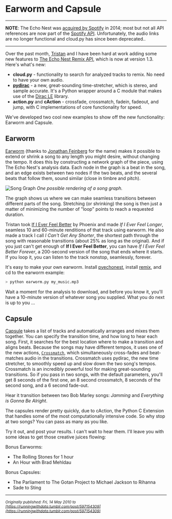 # Earworm and Capsule

---

**NOTE**: The Echo Nest was [acquired by Spotify](https://techcrunch.com/2014/03/07/spotify-echo-nest-100m/) in 2014; most but not all API references are now part of the [Spotify API](https://developer.spotify.com/documentation/web-api/reference/#endpoint-get-audio-analysis). Unfortunately, the audio links are no longer functional and cloud.py has since been deprecated..

---

Over the past month, [Tristan](http://web.media.mit.edu/~tristan/) and I have been hard at work adding some new features to [The Echo Nest Remix API](https://echonest.github.io/remix/index.html), which is now at version 1.3. Here's what's new:

* **cloud.py** - functionality to search for analyzed tracks to remix. No need to have your own audio.
* **[pydirac](https://github.com/echonest/remix/tree/master/external/pydirac225)** - a new, great-sounding time-stretcher, which is stereo, and sample accurate. It's a Python wrapper around a C module that makes use of the [Dirac LE](https://web.archive.org/web/20091217100027/http://www.dspdimension.com/technology-licensing/dirac2/) library.
* **action.py** and **cAction** - crossfade, crossmatch, fadein, fadeout, and jump, with C implementations of core functionality for speed.  

We've developed two cool new examples to show off the new functionality: Earworm and Capsule.

## Earworm

[Earworm](https://github.com/echonest/remix/tree/master/examples/earworm) (thanks to [Jonathan Feinberg](http://mrfeinberg.com/) for the name) makes it possible to extend or shrink a song to any length you might desire, without changing the tempo. It does this by constructing a network graph of the piece, using The Echo Nest's analysis data. Each node in the graph is a beat in the song, and an edge exists between two nodes if the two beats, and the several beats that follow them, sound similar (close in timbre and pitch).
   
![Song Graph](https://user-images.githubusercontent.com/150536/128895903-69b6554d-b5b4-4420-97ae-b9d53f04fe88.png)
*One possible rendering of a song graph.*

The graph shows us where we can make seamless transitions between different parts of the song. Stretching (or shrinking) the song is then just a matter of minimizing the number of "loop" points to reach a requested duration.
   
Tristan took [If I Ever Feel Better](https://open.spotify.com/track/3AA8xNhDC0MpqwkGX3EP5V) by Phoenix and made *If I Ever Feel Longer*, seamless 10 and 60-minute renditions of that track using earworm. He also made a track I call *I Can't Get Any Shorter*, the shortest path through the song with reasonable transitions (about 25% as long as the original). And if you just can't get enough of **If I Ever Feel Better**, you can have *If I Ever Feel Better Forever*, a 200-second version of the song that ends where it starts. If you loop it, you can listen to the track nonstop, seamlessly, forever.
   
It's easy to make your own earworm. Install [pyechonest](https://github.com/echonest/pyechonest), install [remix](https://github.com/echonest/remix), and cd to the earworm example:
   

```python
> python earworm.py my_music.mp3
```

Wait a moment for the analysis to download, and before you know it, you'll have a 10-minute version of whatever song you supplied. What you do next is up to you &hellip;


## Capsule

[Capsule](https://github.com/echonest/remix-examples/tree/master/capsule) takes a list of tracks and automatically arranges and mixes them together. You can specify the transition time, and how long to hear each song. First, it searches for the best location where to make a transition and aligns beats. Because the songs may have different tempos, it uses one of the new actions, [`Crossmatch`](https://github.com/echonest/remix/blob/master/src/echonest/remix/action.py#L219), which simultaneously cross-fades and beat-matches audio in the transitions. Crossmatch uses pydirac, the new time stretcher, to smoothly speed up and slow down the two song's tempos. Crossmatch is an incredibly powerful tool for making great-sounding transitions.  So if you pass in two songs, with the default parameters, you'll get 8 seconds of the first one, an 8 second crossmatch, 8 seconds of the second song, and a 6 second fade-out. 

Hear it transition between two Bob Marley songs: *Jamming* and *Everything is Gonna Be Alright*.

The capsules render pretty quickly, due to cAction, the Python C Extension that handles some of the most computationally intensive code. So why stop at two songs? You can pass as many as you like. 

Try it out, and post your results. I can't wait to hear them. I'll leave you with some ideas to get those creative juices flowing:

Bonus Earworms: 
* The Rolling Stones for 1 hour
* An Hour with Brad Mehldau

Bonus Capsules:
* The Parliament to The Gotan Project to Michael Jackson to Rihanna
* Sade to Sting

---
*<sub>Originally published: Fri, 14 May 2010 to [https://runningwithdata.tumblr.com/post/597154309](https://runningwithdata.tumblr.com/post/597154309)</sub>*

